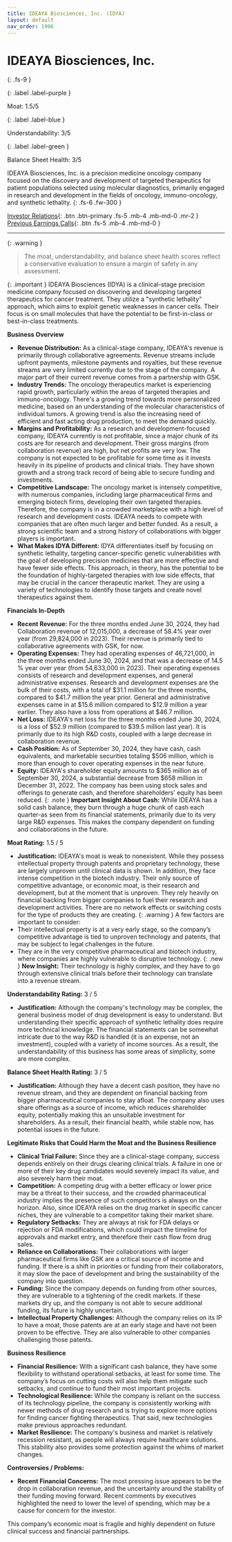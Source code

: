 ```yaml
---
title: IDEAYA Biosciences, Inc. (IDYA)
layout: default
nav_order: 1996
---
```


# IDEAYA Biosciences, Inc.
{: .fs-9 }

{: .label .label-purple }

Moat: 1.5/5

{: .label .label-blue }

Understandability: 3/5

{: .label .label-green }

Balance Sheet Health: 3/5

IDEAYA Biosciences, Inc. is a precision medicine oncology company focused on the discovery and development of targeted therapeutics for patient populations selected using molecular diagnostics, primarily engaged in research and development in the fields of oncology, immuno-oncology, and synthetic lethality.
{: .fs-6 .fw-300 }

[Investor Relations](https://www.google.com/search?q=IDYA+investor+relations){: .btn .btn-primary .fs-5 .mb-4 .mb-md-0 .mr-2 }
[Previous Earnings Calls](https://discountingcashflows.com/company/IDYA/transcripts/){: .btn .fs-5 .mb-4 .mb-md-0 }

---

{: .warning }
>The moat, understandability, and balance sheet health scores reflect a conservative evaluation to ensure a margin of safety in any assessment.



{: .important }
IDEAYA Biosciences (IDYA) is a clinical-stage precision medicine company focused on discovering and developing targeted therapeutics for cancer treatment. They utilize a "synthetic lethality" approach, which aims to exploit genetic weaknesses in cancer cells. Their focus is on small molecules that have the potential to be first-in-class or best-in-class treatments.

**Business Overview**

*   **Revenue Distribution:** As a clinical-stage company, IDEAYA's revenue is primarily through collaborative agreements. Revenue streams include upfront payments, milestone payments and royalties, but these revenue streams are very limited currently due to the stage of the company. A major part of their current revenue comes from a partnership with GSK.
*   **Industry Trends:** The oncology therapeutics market is experiencing rapid growth, particularly within the areas of targeted therapies and immuno-oncology. There's a growing trend towards more personalized medicine, based on an understanding of the molecular characteristics of individual tumors. A growing trend is also the increasing need of efficient and fast acting drug production, to meet the demand quickly.
*   **Margins and Profitability:** As a research and development-focused company, IDEAYA currently is not profitable, since a major chunk of its costs are for research and development. Their gross margins (from collaboration revenue) are high, but net profits are very low. The company is not expected to be profitable for some time as it invests heavily in its pipeline of products and clinical trials. They have shown growth and a strong track record of being able to secure funding and investments.
*   **Competitive Landscape:** The oncology market is intensely competitive, with numerous companies, including large pharmaceutical firms and emerging biotech firms, developing their own targeted therapies. Therefore, the company is in a crowded marketplace with a high level of research and development costs. IDEAYA needs to compete with companies that are often much larger and better funded. As a result, a strong scientific team and a strong history of collaborations with bigger players is important.
*   **What Makes IDYA Different:** IDYA differentiates itself by focusing on synthetic lethality, targeting cancer-specific genetic vulnerabilities with the goal of developing precision medicines that are more effective and have fewer side effects. This approach, in theory, has the potential to be the foundation of highly-targeted therapies with low side effects, that may be crucial in the cancer therapeutic market. They are using a variety of technologies to identify those targets and create novel therapeutics against them.

**Financials In-Depth**

*   **Recent Revenue:** For the three months ended June 30, 2024, they had Collaboration revenue of 12,015,000, a decrease of 58.4% year over year (from 29,824,000 in 2023). Their revenue is primarily tied to collaborative agreements with GSK, for now.
*   **Operating Expenses:** They had operating expenses of 46,721,000, in the three months ended June 30, 2024, and that was a decrease of 14.5 % year over year (from 54,633,000 in 2023). Their operating expenses consists of research and development expenses, and general administrative expenses. Research and development expenses are the bulk of their costs, with a total of $31.1 million for the three months, compared to $41.7 million the year prior. General and administrative expenses came in at $15.6 million compared to $12.9 million a year earlier. They also have a loss from operations at $46.7 million.
*   **Net Loss:** IDEAYA's net loss for the three months ended June 30, 2024, is a loss of $52.9 million (compared to $39.5 million last year). It is primarily due to its high R&D costs, coupled with a large decrease in collaboration revenue. 
*   **Cash Position:** As of September 30, 2024, they have cash, cash equivalents, and marketable securities totaling $506 million, which is more than enough to cover operating expenses in the near future.
*   **Equity:** IDEAYA's shareholder equity amounts to $365 million as of September 30, 2024, a substantial decrease from $658 million in December 31, 2022. The company has been using stock sales and offerings to generate cash, and therefore shareholders’ equity has been reduced.
{: .note }
**Important Insight About Cash:** While IDEAYA has a solid cash balance, they burn through a huge chunk of cash each quarter-as seen from its financial statements, primarily due to its very large R&D expenses. This makes the company dependent on funding and collaborations in the future.

**Moat Rating:** 1.5 / 5

*   **Justification:** IDEAYA's moat is weak to nonexistent. While they possess intellectual property through patents and proprietary technology, these are largely unproven until clinical data is shown. In addition, they face intense competition in the biotech industry. Their only source of competitive advantage, or economic moat, is their research and development, but at the moment that is unproven. They rely heavily on financial backing from bigger companies to fuel their research and development activities. There are no network effects or switching costs for the type of products they are creating.
{: .warning }
A few factors are important to consider:
*   Their intellectual property is at a very early stage, so the company’s competitive advantage is tied to unproven technology and patents, that may be subject to legal challenges in the future.
*   They are in the very competitive pharmaceutical and biotech industry, where companies are highly vulnerable to disruptive technology.
{: .new }
**New Insight:** Their technology is highly complex, and they have to go through extensive clinical trials before their technology can translate into a revenue stream.

**Understandability Rating:** 3 / 5

*   **Justification:** Although the company's technology may be complex, the general business model of drug development is easy to understand. But understanding their specific approach of synthetic lethality does require more technical knowledge. The financial statements can be somewhat intricate due to the way R&D is handled (it is an expense, not an investment), coupled with a variety of income sources. As a result, the understandability of this business has some areas of simplicity, some are more complex.

**Balance Sheet Health Rating:** 3 / 5

*   **Justification:** Although they have a decent cash position, they have no revenue stream, and they are dependent on financial backing from bigger pharmaceutical companies to stay afloat. The company also uses share offerings as a source of income, which reduces shareholder equity, potentially making this an unsuitable investment for shareholders. As a result, their financial health, while stable now, has potential issues in the future.

**Legitimate Risks that Could Harm the Moat and the Business Resilience**

*   **Clinical Trial Failure:** Since they are a clinical-stage company, success depends entirely on their drugs clearing clinical trials. A failure in one or more of their key drug candidates would severely impact its value, and also severely harm their moat.
*   **Competition:** A competing drug with a better efficacy or lower price may be a threat to their success, and the crowded pharmaceutical industry implies the presence of such competitors is always on the horizon. Also, since IDEAYA relies on the drug market in specific cancer niches, they are vulnerable to a competitor taking their market share.
*   **Regulatory Setbacks:** They are always at risk for FDA delays or rejection or FDA modifications, which could impact the timeline for approvals and market entry, and therefore their cash flow from drug sales.
*   **Reliance on Collaborations:** Their collaborations with larger pharmaceutical firms like GSK are a critical source of income and funding. If there is a shift in priorities or funding from their collaborators, it may slow the pace of development and bring the sustainability of the company into question.
*   **Funding:** Since the company depends on funding from other sources, they are vulnerable to a tightening of the credit markets. If these markets dry up, and the company is not able to secure additional funding, its future is highly uncertain.
*   **Intellectual Property Challenges:** Although the company relies on its IP to have a moat, those patents are at an early stage and have not been proven to be effective. They are also vulnerable to other companies challenging those patents.

**Business Resilience**

*   **Financial Resilience:** With a significant cash balance, they have some flexibility to withstand operational setbacks, at least for some time. The company’s focus on cutting costs will also help them mitigate such setbacks, and continue to fund their most important projects.
*   **Technological Resilience:** While the company is reliant on the success of its technology pipeline, the company is consistently working with newer methods of drug research and is trying to explore more options for finding cancer fighting therapeutics. That said, new technologies make previous approaches redundant.
*   **Market Resilience:** The company's business and market is relatively recession resistant, as people will always require healthcare solutions. This stability also provides some protection against the whims of market changes.

**Controversies / Problems:**

*   **Recent Financial Concerns:** The most pressing issue appears to be the drop in collaboration revenue, and the uncertainty around the stability of their funding moving forward. Recent comments by executives highlighted the need to lower the level of spending, which may be a cause for concern for the investor.

This company’s economic moat is fragile and highly dependent on future clinical success and financial partnerships.
